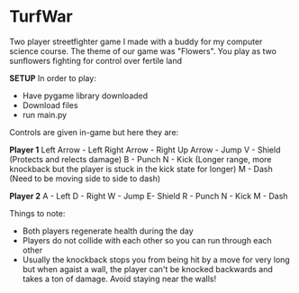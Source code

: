 # TurfWar
Two player streetfighter game I made with a buddy for my computer science course. The theme of our game was "Flowers".
You play as two sunflowers fighting for control over fertile land

**SETUP**
In order to play: 
- Have pygame library downloaded
- Download files 
- run main.py


Controls are given in-game but here they are:

**Player 1**
Left Arrow - Left
Right Arrow - Right
Up Arrow - Jump
V - Shield (Protects and relects damage)
B - Punch 
N - Kick (Longer range, more knockback but the player is stuck in the kick state for longer)
M - Dash (Need to be moving side to side to dash)

**Player 2**
A - Left
D - Right 
W - Jump
E- Shield
R - Punch
N - Kick
M - Dash

Things to note:
- Both players regenerate health during the day
- Players do not collide with each other so you can run through each other
- Usually the knockback stops you from being hit by a move for very long but when agaist a wall, the player can't be knocked backwards and takes a ton of damage. Avoid staying near the walls!
